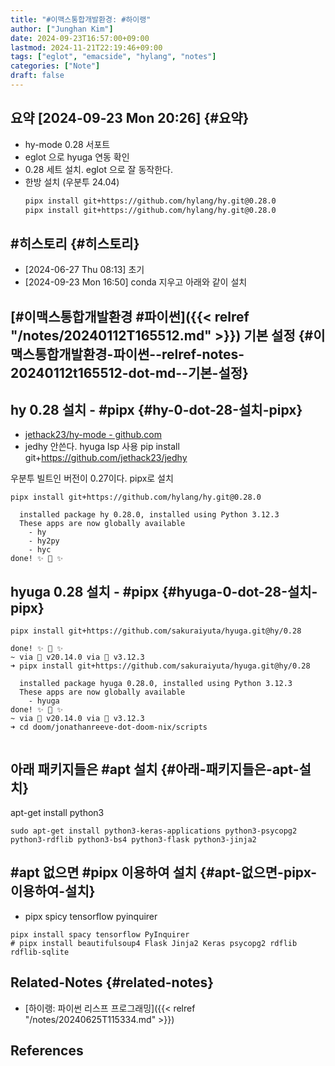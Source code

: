 ```yaml
---
title: "#이맥스통합개발환경: #하이랭"
author: ["Junghan Kim"]
date: 2024-09-23T16:57:00+09:00
lastmod: 2024-11-21T22:19:46+09:00
tags: ["eglot", "emacside", "hylang", "notes"]
categories: ["Note"]
draft: false
---
```


<!--more-->


## 요약 <span class="timestamp-wrapper"><span class="timestamp">[2024-09-23 Mon 20:26]</span></span> {#요약}

-   hy-mode 0.28 서포트
-   eglot 으로 hyuga 연동 확인
-   0.28 세트 설치. eglot 으로 잘 동작한다.
-   한방 설치 (우분투 24.04)
    <a id="code-snippet--"></a>
    ```bash
    pipx install git+https://github.com/hylang/hy.git@0.28.0
    pipx install git+https://github.com/hylang/hy.git@0.28.0
    ```


## #히스토리 {#히스토리}

-   <span class="timestamp-wrapper"><span class="timestamp">[2024-06-27 Thu 08:13] </span></span> 초기
-   <span class="timestamp-wrapper"><span class="timestamp">[2024-09-23 Mon 16:50] </span></span> conda 지우고 아래와 같이 설치


## [#이맥스통합개발환경 #파이썬]({{< relref "/notes/20240112T165512.md" >}}) 기본 설정 {#이맥스통합개발환경-파이썬--relref-notes-20240112t165512-dot-md--기본-설정}


## hy 0.28 설치 - #pipx {#hy-0-dot-28-설치-pipx}

-   [jethack23/hy-mode - github.com](https://github.com/jethack23/hy-mode)
-   jedhy 안쓴다. hyuga lsp 사용 pip install git+<https://github.com/jethack23/jedhy>

우분투 빌트인 버전이 0.27이다. pipx로 설치

```shell
pipx install git+https://github.com/hylang/hy.git@0.28.0
```

```text
  installed package hy 0.28.0, installed using Python 3.12.3
  These apps are now globally available
    - hy
    - hy2py
    - hyc
done! ✨ 🌟 ✨
```


## hyuga 0.28 설치 - #pipx {#hyuga-0-dot-28-설치-pipx}

```shell
pipx install git+https://github.com/sakuraiyuta/hyuga.git@hy/0.28

```

```text
done! ✨ 🌟 ✨
~ via  v20.14.0 via 🐍 v3.12.3
➜ pipx install git+https://github.com/sakuraiyuta/hyuga.git@hy/0.28

  installed package hyuga 0.28.0, installed using Python 3.12.3
  These apps are now globally available
    - hyuga
done! ✨ 🌟 ✨
~ via  v20.14.0 via 🐍 v3.12.3
➜ cd doom/jonathanreeve-dot-doom-nix/scripts


```


## 아래 패키지들은 #apt 설치 {#아래-패키지들은-apt-설치}

apt-get install python3

```shell
sudo apt-get install python3-keras-applications python3-psycopg2 python3-rdflib python3-bs4 python3-flask python3-jinja2

```


## #apt 없으면 #pipx 이용하여 설치 {#apt-없으면-pipx-이용하여-설치}

-   pipx spicy tensorflow pyinquirer

<!--listend-->

```shell
pipx install spacy tensorflow PyInquirer
# pipx install beautifulsoup4 Flask Jinja2 Keras psycopg2 rdflib rdflib-sqlite
```


## Related-Notes {#related-notes}

-   [하이랭: 파이썬 리스프 프로그래밍]({{< relref "/notes/20240625T115334.md" >}})

## References

<style>.csl-entry{text-indent: -1.5em; margin-left: 1.5em;}</style><div class="csl-bib-body">
</div>
